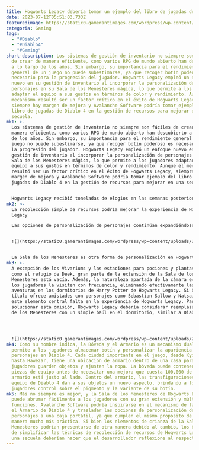 ```yaml
---
title: Hogwarts Legacy debería tomar un ejemplo del libro de jugadas de Diablo 4.
date: 2023-07-12T05:51:03.733Z
featuredimage: https://static0.gamerantimages.com/wordpress/wp-content/uploads/2023/07/hogwarts-legacy.jpg?q=50&fit=contain&w=1140&h=&dpr=1.5
categoria: Gaming
tags:
  - "#Diablo"
  - "#Diablo4"
  - "#Gaming"
short-description: Los sistemas de gestión de inventario no siempre son fáciles
  de crear de manera eficiente, como varios RPG de mundo abierto han descubierto
  a lo largo de los años. Sin embargo, su importancia para el rendimiento
  general de un juego no puede subestimarse, ya que recoger botín poderoso es
  necesario para la progresión del jugador. Hogwarts Legacy empleó un enfoque
  nuevo en su gestión de inventario al incorporar la personalización de
  personajes en su Sala de los Menesteres mágica, lo que permite a los jugadores
  adaptar el equipo a sus gustos en términos de color y rendimiento. Aunque el
  mecanismo resultó ser un factor crítico en el éxito de Hogwarts Legacy,
  siempre hay margen de mejora y Avalanche Software podría tomar ejemplo del
  libro de jugadas de Diablo 4 en la gestión de recursos para mejorar en una
  secuela.
mk1: >-
  Los sistemas de gestión de inventario no siempre son fáciles de crear de
  manera eficiente, como varios RPG de mundo abierto han descubierto a lo largo
  de los años. Sin embargo, su importancia para el rendimiento general de un
  juego no puede subestimarse, ya que recoger botín poderoso es necesario para
  la progresión del jugador. Hogwarts Legacy empleó un enfoque nuevo en su
  gestión de inventario al incorporar la personalización de personajes en su
  Sala de los Menesteres mágica, lo que permite a los jugadores adaptar el
  equipo a sus gustos en términos de color y rendimiento. Aunque el mecanismo
  resultó ser un factor crítico en el éxito de Hogwarts Legacy, siempre hay
  margen de mejora y Avalanche Software podría tomar ejemplo del libro de
  jugadas de Diablo 4 en la gestión de recursos para mejorar en una secuela.


  Hogwarts Legacy recibió toneladas de elogios en las semanas posteriores a su lanzamiento por su interpretación de la icónica escuela de magia y hechicería, con su historia cautivadora y su jugabilidad única atrayendo a los jugadores en masa. De especial mención fue la Sala de los Menesteres, la habitación del mundo de Harry Potter que podía transformarse según las necesidades del usuario. Hogwarts Legacy permitía a los jugadores personalizar el espacio, ofreciendo una variedad de decoraciones junto con algunos dispositivos de fabricación e incubación para su equipo y bestias mágicas. Sin embargo, dado que la función básica de la cámara es la recolección de recursos, emplear una técnica similar de gestión de inventario a la Bóveda y el Armario de Diablo 4 podría servir mejor a una posible secuela de Hogwarts Legacy.
mk2: >-
  La recolección simple de recursos podría mejorar la experiencia de Hogwarts
  Legacy

  Las opciones de personalización de personajes continúan expandiéndose en la industria de los videojuegos, y es una de las muchas áreas en las que Hogwarts Legacy destaca. Sus ofertas en términos de apariencia del jugador fueron especialmente populares, sobre todo bajo el escrutinio crítico que atrajo el título debido a la postura controvertida de J.K. Rowling hacia la comunidad trans.


  ![](https://static0.gamerantimages.com/wordpress/wp-content/uploads/2023/07/hogwarts-legacy.jpg?q=50&fit=contain&w=1140&h=&dpr=1.5)


  La Sala de los Menesteres es otra forma de personalización en Hogwarts Legacy, recibiendo elogios por sus encantamientos de equipo y la cría de bestias mágicas. Sin embargo, a pesar de la importancia cultural de la habitación en la franquicia de Harry Potter y sus usos de fabricación en el juego, hay mucho espacio subutilizado dentro de la cámara que se puede mejorar para su apariencia continua.
mk3: >-
  A excepción de los Vivariums y las estaciones para pociones y plantas, así
  como el refugio de Deek, gran parte de la extensión de la Sala de los
  Menesteres está vacía. Además, la naturaleza apartada de la cámara exige que
  los jugadores la visiten con frecuencia, eliminando efectivamente las famosas
  aventuras en los dormitorios de Harry Potter de Hogwarts Legacy. Si bien el
  título ofrece amistades con personajes como Sebastian Sallow y Natsai Onai,
  este elemento central falta en la experiencia de Hogwarts Legacy. Para
  solucionar esta omisión, Hogwarts Legacy debería considerar reemplazar la Sala
  de los Menesteres con un simple baúl en el dormitorio, similar a Diablo 4.




  ![](https://static0.gamerantimages.com/wordpress/wp-content/uploads/2023/06/here-are-all-the-house-exclusive-quests-in-hogwarts-legacy.jpg?q=50&fit=crop&w=1500&dpr=1.5)
mk4: Como su nombre indica, la Bóveda y el Armario es un mecanismo dual que
  permite a los jugadores almacenar botín y personalizar la apariencia de sus
  personajes en Diablo 4. Cada ciudad importante en el juego, desde Kyovashad
  hasta Hawezar, tiene una ubicación de armario dentro de una casa para que los
  jugadores guarden objetos y ajusten la ropa. La bóveda puede contener hasta 50
  piezas de equipo antes de necesitar una mejora que cuesta 100,000 de oro, y el
  armario está justo al lado. Dentro del armario, las transfiguraciones de
  equipo de Diablo 4 dan a sus objetos un nuevo aspecto, brindando a los
  jugadores control sobre el pigmento y la variante de su botín.
mk5: Más no siempre es mejor, y la Sala de los Menesteres de Hogwarts Legacy
  puede abrumar fácilmente a los jugadores con su gran extensión y múltiples
  funciones. Avalanche Software podría inspirarse en el mecanismo de la Bóveda y
  el Armario de Diablo 4 y trasladar las opciones de personalización de
  personajes a una caja portátil, ya que cumplen el mismo propósito de una
  manera mucho más práctica. Si bien los elementos de crianza de la Sala de los
  Menesteres podrían presentarse de otra manera debido al cambio, los beneficios
  de simplificar las técnicas de recolección de recursos de Hogwarts Legacy en
  una secuela deberían hacer que el desarrollador reflexione al respecto.
---
```

